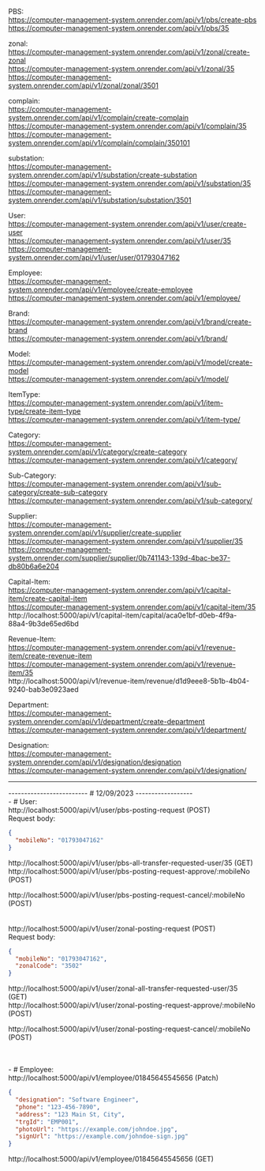 PBS:<br>
https://computer-management-system.onrender.com/api/v1/pbs/create-pbs<br>
https://computer-management-system.onrender.com/api/v1/pbs/35<br>

zonal:<br>
https://computer-management-system.onrender.com/api/v1/zonal/create-zonal<br>
https://computer-management-system.onrender.com/api/v1/zonal/35<br>
https://computer-management-system.onrender.com/api/v1/zonal/zonal/3501<br>

complain:<br>
https://computer-management-system.onrender.com/api/v1/complain/create-complain<br>
https://computer-management-system.onrender.com/api/v1/complain/35<br>
https://computer-management-system.onrender.com/api/v1/complain/complain/350101<br>

substation:<br>
https://computer-management-system.onrender.com/api/v1/substation/create-substation<br>
https://computer-management-system.onrender.com/api/v1/substation/35<br>
https://computer-management-system.onrender.com/api/v1/substation/substation/3501<br>

User:<br>
https://computer-management-system.onrender.com/api/v1/user/create-user<br>
https://computer-management-system.onrender.com/api/v1/user/35<br>
https://computer-management-system.onrender.com/api/v1/user/user/01793047162<br>

Employee:<br>
https://computer-management-system.onrender.com/api/v1/employee/create-employee<br>
https://computer-management-system.onrender.com/api/v1/employee/<br>

Brand:<br>
https://computer-management-system.onrender.com/api/v1/brand/create-brand<br>
https://computer-management-system.onrender.com/api/v1/brand/<br>

Model:<br>
https://computer-management-system.onrender.com/api/v1/model/create-model<br>
https://computer-management-system.onrender.com/api/v1/model/<br>

ItemType:<br>
https://computer-management-system.onrender.com/api/v1/item-type/create-item-type<br>
https://computer-management-system.onrender.com/api/v1/item-type/<br>

Category:<br>
https://computer-management-system.onrender.com/api/v1/category/create-category<br>
https://computer-management-system.onrender.com/api/v1/category/<br>

Sub-Category:<br>
https://computer-management-system.onrender.com/api/v1/sub-category/create-sub-category<br>
https://computer-management-system.onrender.com/api/v1/sub-category/<br>

Supplier:<br>
https://computer-management-system.onrender.com/api/v1/supplier/create-supplier<br>
https://computer-management-system.onrender.com/api/v1/supplier/35<br>
https://computer-management-system.onrender.com/supplier/supplier/0b741143-139d-4bac-be37-db80b6a6e204<br>

Capital-Item:<br>
https://computer-management-system.onrender.com/api/v1/capital-item/create-capital-item<br>
https://computer-management-system.onrender.com/api/v1/capital-item/35<br>
http://localhost:5000/api/v1/capital-item/capital/aca0e1bf-d0eb-4f9a-88a4-9b3de65ed6bd<br>

Revenue-Item:<br>
https://computer-management-system.onrender.com/api/v1/revenue-item/create-revenue-item<br>
https://computer-management-system.onrender.com/api/v1/revenue-item/35<br>
http://localhost:5000/api/v1/revenue-item/revenue/d1d9eee8-5b1b-4b04-9240-bab3e0923aed<br>

Department:<br>
https://computer-management-system.onrender.com/api/v1/department/create-department<br>
https://computer-management-system.onrender.com/api/v1/department/<br>

Designation:<br>
https://computer-management-system.onrender.com/api/v1/designation/designation<br>
https://computer-management-system.onrender.com/api/v1/designation/<br>

<hr>
------------------------- # 12/09/2023 ------------------<br>
- # User:<br>
http://localhost:5000/api/v1/user/pbs-posting-request (POST)<br>
Request body:

```json
{
  "mobileNo": "01793047162"
}
```

http://localhost:5000/api/v1/user/pbs-all-transfer-requested-user/35 (GET)<br>
http://localhost:5000/api/v1/user/pbs-posting-request-approve/:mobileNo (POST)<br>

http://localhost:5000/api/v1/user/pbs-posting-request-cancel/:mobileNo (POST)<br><br><br>
http://localhost:5000/api/v1/user/zonal-posting-request (POST)<br>
Request body:

```json
{
  "mobileNo": "01793047162",
  "zonalCode": "3502"
}
```

http://localhost:5000/api/v1/user/zonal-all-transfer-requested-user/35 (GET)<br>
http://localhost:5000/api/v1/user/zonal-posting-request-approve/:mobileNo (POST)<br>

http://localhost:5000/api/v1/user/zonal-posting-request-cancel/:mobileNo (POST)<br>

<br>
<br>
- # Employee:<br>
  http://localhost:5000/api/v1/employee/01845645545656 (Patch)<br>

```json
{
  "designation": "Software Engineer",
  "phone": "123-456-7890",
  "address": "123 Main St, City",
  "trgId": "EMP001",
  "photoUrl": "https://example.com/johndoe.jpg",
  "signUrl": "https://example.com/johndoe-sign.jpg"
}
```

http://localhost:5000/api/v1/employee/01845645545656 (GET)<br>
